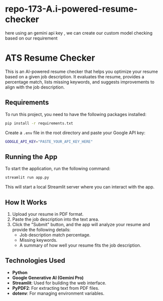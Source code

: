 # repo-173-A.i-powered-resume-checker
here using an gemini api key , we can create our custom model checking based on our requirement


# ATS Resume Checker

This is an AI-powered resume checker that helps you optimize your resume based on a given job description. It evaluates the resume, provides a percentage match, lists missing keywords, and suggests improvements to align with the job description.


## Requirements
To run this project, you need to have the following packages installed:

```bash
pip install -r requirements.txt
```

Create a `.env` file in the root directory and paste your Google API key:

```bash
GOOGLE_API_KEY="PASTE_YOUR_API_KEY_HERE"
```

## Running the App
To start the application, run the following command:

```bash
streamlit run app.py
```

This will start a local Streamlit server where you can interact with the app.

## How It Works
1. Upload your resume in PDF format.
2. Paste the job description into the text area.
3. Click the "Submit" button, and the app will analyze your resume and provide the following details:
   - Job description match percentage.
   - Missing keywords.
   - A summary of how well your resume fits the job description.

## Technologies Used
- **Python**
- **Google Generative AI (Gemini Pro)**
- **Streamlit**: Used for building the web interface.
- **PyPDF2**: For extracting text from PDF files.
- **dotenv**: For managing environment variables.
